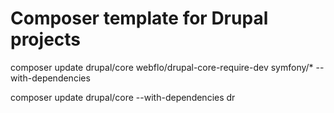 # Composer template for Drupal projects
composer update drupal/core webflo/drupal-core-require-dev symfony/* --with-dependencies

composer update drupal/core  --with-dependencies
dr